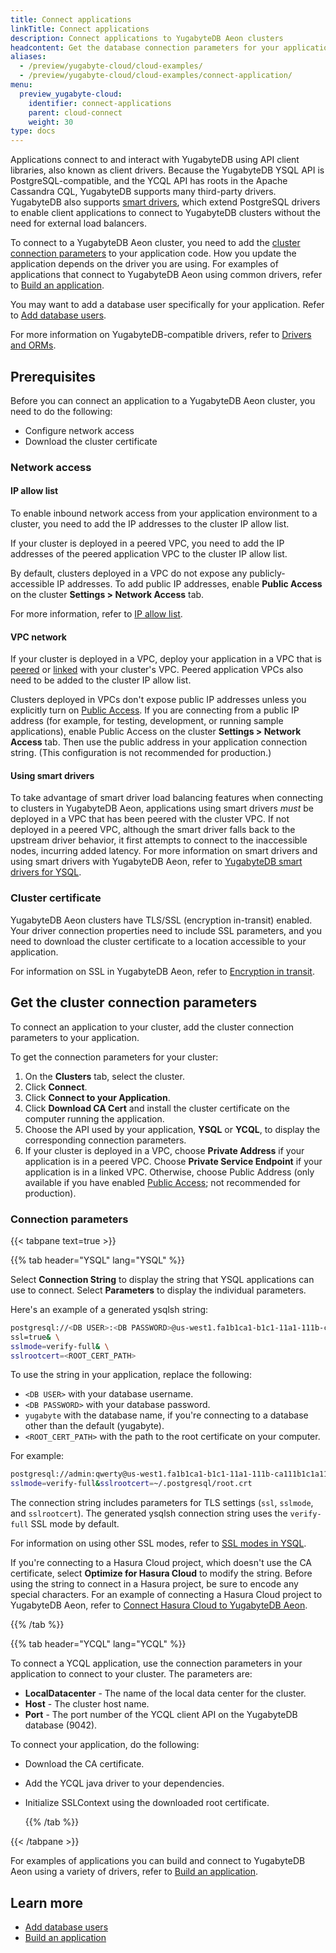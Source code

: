```yaml
---
title: Connect applications
linkTitle: Connect applications
description: Connect applications to YugabyteDB Aeon clusters
headcontent: Get the database connection parameters for your application
aliases:
  - /preview/yugabyte-cloud/cloud-examples/
  - /preview/yugabyte-cloud/cloud-examples/connect-application/
menu:
  preview_yugabyte-cloud:
    identifier: connect-applications
    parent: cloud-connect
    weight: 30
type: docs
---
```


Applications connect to and interact with YugabyteDB using API client libraries, also known as client drivers. Because the YugabyteDB YSQL API is PostgreSQL-compatible, and the YCQL API has roots in the Apache Cassandra CQL, YugabyteDB supports many third-party drivers. YugabyteDB also supports [smart drivers](/preview/develop/drivers-orms/smart-drivers/), which extend PostgreSQL drivers to enable client applications to connect to YugabyteDB clusters without the need for external load balancers.

To connect to a YugabyteDB Aeon cluster, you need to add the [cluster connection parameters](#get-the-cluster-connection-parameters) to your application code. How you update the application depends on the driver you are using. For examples of applications that connect to YugabyteDB Aeon using common drivers, refer to [Build an application](/preview/develop/tutorials/build-apps/).

You may want to add a database user specifically for your application. Refer to [Add database users](../../cloud-secure-clusters/add-users/).

For more information on YugabyteDB-compatible drivers, refer to [Drivers and ORMs](/preview/develop/drivers-orms/).

## Prerequisites

Before you can connect an application to a YugabyteDB Aeon cluster, you need to do the following:

- Configure network access
- Download the cluster certificate

### Network access

#### IP allow list

To enable inbound network access from your application environment to a cluster, you need to add the IP addresses to the cluster IP allow list.

If your cluster is deployed in a peered VPC, you need to add the IP addresses of the peered application VPC to the cluster IP allow list.

By default, clusters deployed in a VPC do not expose any publicly-accessible IP addresses. To add public IP addresses, enable **Public Access** on the cluster **Settings > Network Access** tab.

For more information, refer to [IP allow list](../../cloud-secure-clusters/add-connections).

#### VPC network

If your cluster is deployed in a VPC, deploy your application in a VPC that is [peered](../../cloud-basics/cloud-vpcs/cloud-add-peering/) or [linked](../../cloud-basics/cloud-vpcs/cloud-add-endpoint/) with your cluster's VPC. Peered application VPCs also need to be added to the cluster IP allow list.

Clusters deployed in VPCs don't expose public IP addresses unless you explicitly turn on [Public Access](../../../yugabyte-cloud/cloud-secure-clusters/add-connections/#enabling-public-access). If you are connecting from a public IP address (for example, for testing, development, or running sample applications), enable Public Access on the cluster **Settings > Network Access** tab. Then use the public address in your application connection string. (This configuration is not recommended for production.)

#### Using smart drivers

To take advantage of smart driver load balancing features when connecting to clusters in YugabyteDB Aeon, applications using smart drivers _must_ be deployed in a VPC that has been peered with the cluster VPC. If not deployed in a peered VPC, although the smart driver falls back to the upstream driver behavior, it first attempts to connect to the inaccessible nodes, incurring added latency. For more information on smart drivers and using smart drivers with YugabyteDB Aeon, refer to [YugabyteDB smart drivers for YSQL](/preview/develop/drivers-orms/smart-drivers/).

### Cluster certificate

YugabyteDB Aeon clusters have TLS/SSL (encryption in-transit) enabled. Your driver connection properties need to include SSL parameters, and you need to download the cluster certificate to a location accessible to your application.

For information on SSL in YugabyteDB Aeon, refer to [Encryption in transit](../../cloud-secure-clusters/cloud-authentication/).

## Get the cluster connection parameters

To connect an application to your cluster, add the cluster connection parameters to your application.

To get the connection parameters for your cluster:

1. On the **Clusters** tab, select the cluster.
1. Click **Connect**.
1. Click **Connect to your Application**.
1. Click **Download CA Cert** and install the cluster certificate on the computer running the application.
1. Choose the API used by your application, **YSQL** or **YCQL**, to display the corresponding connection parameters.
1. If your cluster is deployed in a VPC, choose **Private Address** if your application is in a peered VPC. Choose **Private Service Endpoint** if your application is in a linked VPC. Otherwise, choose Public Address (only available if you have enabled [Public Access](../../../yugabyte-cloud/cloud-secure-clusters/add-connections/#enabling-public-access); not recommended for production).

### Connection parameters

{{< tabpane text=true >}}

  {{% tab header="YSQL" lang="YSQL" %}}

Select **Connection String** to display the string that YSQL applications can use to connect. Select **Parameters** to display the individual parameters.

Here's an example of a generated ysqlsh string:

```sh
postgresql://<DB USER>:<DB PASSWORD>@us-west1.fa1b1ca1-b1c1-11a1-111b-ca111b1c1a11.aws.yugabyte.cloud:5433/yugabyte? \
ssl=true& \
sslmode=verify-full& \
sslrootcert=<ROOT_CERT_PATH>
```

To use the string in your application, replace the following:

- `<DB USER>` with your database username.
- `<DB PASSWORD>` with your database password.
- `yugabyte` with the database name, if you're connecting to a database other than the default (yugabyte).
- `<ROOT_CERT_PATH>` with the path to the root certificate on your computer.

For example:

```sh
postgresql://admin:qwerty@us-west1.fa1b1ca1-b1c1-11a1-111b-ca111b1c1a11.aws.yugabyte.cloud:5433/yugabyte?ssl=true& \
sslmode=verify-full&sslrootcert=~/.postgresql/root.crt
```

The connection string includes parameters for TLS settings (`ssl`, `sslmode`, and `sslrootcert`). The generated ysqlsh connection string uses the `verify-full` SSL mode by default.

For information on using other SSL modes, refer to [SSL modes in YSQL](../../cloud-secure-clusters/cloud-authentication/#ssl-modes-in-ysql).

If you're connecting to a Hasura Cloud project, which doesn't use the CA certificate, select **Optimize for Hasura Cloud** to modify the string. Before using the string to connect in a Hasura project, be sure to encode any special characters. For an example of connecting a Hasura Cloud project to YugabyteDB Aeon, refer to [Connect Hasura Cloud to YugabyteDB Aeon](../../../integrations/hasura/hasura-cloud/).

  {{% /tab %}}

  {{% tab header="YCQL" lang="YCQL" %}}

To connect a YCQL application, use the connection parameters in your application to connect to your cluster. The parameters are:

- **LocalDatacenter** - The name of the local data center for the cluster.
- **Host** - The cluster host name.
- **Port** - The port number of the YCQL client API on the YugabyteDB database (9042).

To connect your application, do the following:

- Download the CA certificate.
- Add the YCQL java driver to your dependencies.
- Initialize SSLContext using the downloaded root certificate.

  {{% /tab %}}

{{< /tabpane >}}

For examples of applications you can build and connect to YugabyteDB Aeon using a variety of drivers, refer to [Build an application](/preview/develop/tutorials/build-apps/).

## Learn more

- [Add database users](../../cloud-secure-clusters/add-users/)
- [Build an application](/preview/develop/tutorials/build-apps/)
